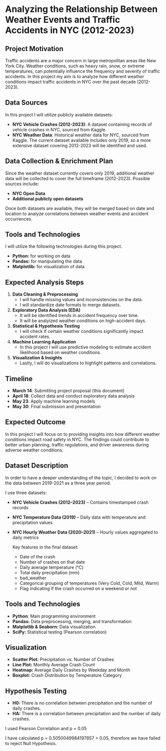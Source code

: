 # Analyzing the Relationship Between Weather Events and Traffic Accidents in NYC (2012-2023)

## Project Motivation
Traffic accidents are a major concern in large metropolitan areas like New York City. Weather conditions, such as heavy rain, snow, or extreme temperatures, can potentially influence the frequency and severity of traffic accidents. In this project my aim is to analyze how different weather conditions impact traffic accidents in NYC over the past decade (2012-2023).

## Data Sources
In this project I will utilize publicly available datasets:
- **NYC Vehicle Crashes (2012-2023)**: A dataset containing records of vehicle crashes in NYC, sourced from Kaggle.
- **NYC Weather Data**: Historical weather data for NYC, sourced from Kaggle. The current dataset available includes only 2019, so a more extensive dataset covering 2012-2023 will be identified and used.

## Data Collection & Enrichment Plan
Since the weather dataset currently covers only 2019, additional weather data will be collected to cover the full timeframe (2012-2023). Possible sources include:
- **NYC Open Data**
- **Additional publicly open datasets**

Once both datasets are available, they will be merged based on date and location to analyze correlations between weather events and accident occurrences.

## Tools and Technologies
I will utilize the following technologies during this project.
- **Python:** for working on data
- **Pandas:** for manipulating the data
- **Matplotlib:** for visualization of data

## Expected Analysis Steps
1. **Data Cleaning & Preprocessing**
   - I will handle missing values and inconsistencies on the data.
   - I will standardize date formats to merge datasets.
2. **Exploratory Data Analysis (EDA)**
   - It will be identified trends in accident frequency over time.
   - It will be analyized weather conditions on high-accident days.
3. **Statistical & Hypothesis Testing**
   - I will check if certain weather conditions significantly impact accident rates.
4. **Machine Learning Application**
   - In this project I will use predictive modeling to estimate accident likelihood based on weather conditions.
5. **Visualization & Insights**
   - Lastly, I will do visualizations to highlight patterns and correlations.

## Timeline
- **March 14**: Submitting project proposal (this document)
- **April 18**: Collect data and conduct exploratory data analysis
- **May 23**: Apply machine learning models
- **May 30**: Final submission and presentation

## Expected Outcome
In this project I will focus on to providing insights into how different weather conditions impact road safety in NYC. The findings could contribute to better urban planning, traffic regulations, and driver awareness during adverse weather conditions.

## Dataset Description
In order to have a deeper understanding of the topic, I decided to work on the data between 2019-2021 as a three year period.

I use three datasets:
- **NYC Vehicle Crashes (2012–2023)** – Contains timestamped crash records
- **NYC Temperature Data (2019)** – Daily data with temperature and precipitation values
- **NYC Hourly Weather Data (2020–2021)** – Hourly values aggregated to daily metrics

  Key features in the final dataset:
  - Date of the crash
  - Number of crashes on that date
  - Daily average temperature (°C)
  - Total daily precipitation (mm)
  - bad_weather
  - Categorical grouping of temperatures (Very Cold, Cold, Mild, Warm)
  - Flag indicating if the crash occurred on a weekend or not

## Tools and Technologies
- **Python**: Main programming environment
- **Pandas:** Data preprocessing, merging, and transformation
- **Matplotlib & Seaborn:** Data visualization
- **SciPy:** Statistical testing (Pearson correlation)

## Visualization
- **Scatter Plot:** Precipitation vs. Number of Crashes
- **Line Plot:** Monthly Average Crash Count
- **Heatmap:** Average Daily Crashes by Weekday and Month
- **Boxplot:** Crash Distribution by Temperature Category

## Hypothesis Testing
- **H0:** There is no correlation between precipitation and the number of daily crashes.
- **HA:** There is a correlation between precipitation and the number of daily crashes.

I used Pearson Correlation  and p = 0.05

I have calculated p = 0.5050049984197857 > 0.05, therefore we have failed to reject Null Hypothesis.

  
